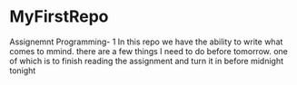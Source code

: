 # MyFirstRepo
Assignemnt Programming- 1
In this repo we have the ability to write what comes to mmind. 
there are a few things I need to do before tomorrow. one of which is to finish reading the assignment and turn it in before midnight tonight 